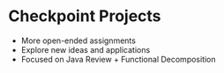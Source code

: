 # Checkpoint Projects

- More open-ended assignments
- Explore new ideas and applications
- Focused on Java Review + Functional Decomposition
